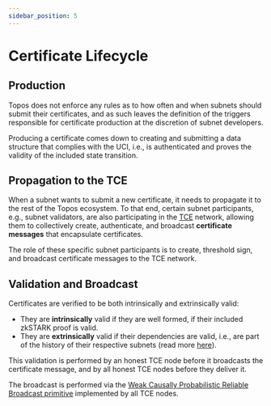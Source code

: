 ```yaml
---
sidebar_position: 5
---
```


# Certificate Lifecycle

## Production

Topos does not enforce any rules as to how often and when subnets should submit their certificates, and as such leaves the definition of the triggers responsible for certificate production at the discretion of subnet developers.

Producing a certificate comes down to creating and submitting a data structure that complies with the UCI, i.e., is authenticated and proves the validity of the included state transition.

## Propagation to the TCE

When a subnet wants to submit a new certificate, it needs to propagate it to the rest of the Topos ecosystem. To that end, certain subnet participants, e.g., subnet validators, are also participating in the [TCE](/learn/tce/overview) network, allowing them to collectively create, authenticate, and broadcast <b>certificate messages</b> that encapsulate certificates.

The role of these specific subnet participants is to create, threshold sign, and broadcast certificate messages to the TCE network.

## Validation and Broadcast

Certificates are verified to be both intrinsically and extrinsically valid:

- They are **intrinsically** valid if they are well formed, if their included zkSTARK proof is valid.
- They are **extrinsically** valid if their dependencies are valid, i.e., are part of the history of their respective subnets (read more [here](/learn/tce/wcprb)).

This validation is performed by an honest TCE node before it broadcasts the certificate message, and by all honest TCE nodes before they deliver it.

The broadcast is performed via the [Weak Causally Probabilistic Reliable Broadcast primitive](/learn/tce/wcprb) implemented by all TCE nodes.
